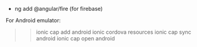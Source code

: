 - ng add @angular/fire (for firebase)

For Android emulator:
>> ionic cap add android
>> ionic cordova resources
>> ionic cap sync android
>> ionic cap open android